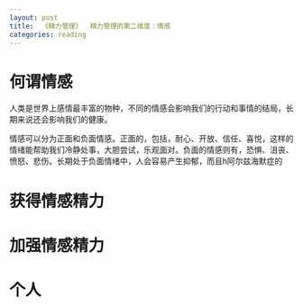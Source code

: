 ```yaml
---
layout: post
title:  《精力管理》  精力管理的第二维度：情感
categories: reading
---
```


# 何谓情感

人类是世界上感情最丰富的物种，不同的情感会影响我们的行动和事情的结局，长期来说还会影响我们的健康。

情感可以分为正面和负面情感。正面的，包括，耐心、开放、信任、喜悦，这样的情绪能帮助我们冷静处事，大胆尝试，乐观面对。负面的情感则有，恐惧、沮丧、愤怒、悲伤。长期处于负面情绪中，人会容易产生抑郁，而且h阿尔兹海默症的

# 获得情感精力


# 加强情感精力


# 个人


<!--stackedit_data:
eyJoaXN0b3J5IjpbNTg1MTk5MDI0XX0=
-->